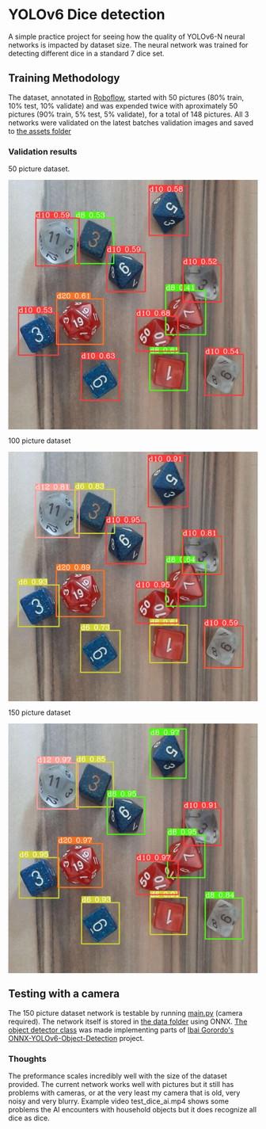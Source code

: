 # YOLOv6 Dice detection

A simple practice project for seeing how the quality of YOLOv6-N neural networks is impacted by dataset size. The neural network was trained for detecting different dice in a standard 7 dice set. 


## Training Methodology

The dataset, annotated in [Roboflow](https://roboflow.com/), started with 50 pictures (80% train, 10% test, 10% validate) and was expended twice with aproximately 50 pictures (90% train, 5% test, 5% validate), for a total of 148 pictures. All 3 networks were validated on the latest batches validation images and saved to [the assets folder](./assets)


### Validation results

50 picture dataset.
<p align="center">
  <img src="./assets/50picDataset/20221108_102249_jpg.rf.0eb85229706c611bd11b8bed011bf190.jpg" align="middle"/>
</p>

100 picture dataset
<p align="center">
  <img src="./assets/100picDataset/20221108_102249_jpg.rf.0eb85229706c611bd11b8bed011bf190.jpg" align="middle"/>
</p>
  
150 picture dataset
<p align="center">
  <img src="./assets/150picDataset/20221108_102249_jpg.rf.0eb85229706c611bd11b8bed011bf190.jpg" align="middle"/>
</p>

## Testing with a camera

The 150 picture dataset network is testable by running [main.py](./main.py) (camera required). The network itself is stored in [the data folder](./data) using ONNX. [The object detector class](./detector.py) was made implementing parts of [Ibai Gorordo's](https://github.com/ibaiGorordo) [ONNX-YOLOv6-Object-Detection](https://github.com/ibaiGorordo/ONNX-YOLOv6-Object-Detection) project.


### Thoughts

The preformance scales incredibly well with the size of the dataset provided. The current network works well with pictures but it still has problems with cameras, or at the very least my camera that is old, very noisy and very blurry. Example video test_dice_ai.mp4 shows some problems the AI encounters with household objects but it does recognize all dice as dice.
